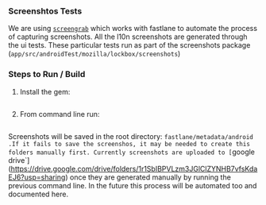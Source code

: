 ### Screenshtos Tests
We are using [`screengrab`](https://docs.fastlane.tools/getting-started/android/screenshots/) which works with fastlane to automate the process of capturing screenshots. 
All the l10n screenshots are generated through the ui tests. These particular tests run as part of the screenshots package (`app/src/androidTest/mozilla/lockbox/screenshots`)

### Steps to Run / Build
1. Install the gem: 
```sudo gem install screengrab
```

2. From command line run: 
```fastlane screengrab --test_instrumentation_runner "androidx.test.runner.AndroidJUnitRunner"
```

Screenshots will be saved in the root directory: `fastlane/metadata/android .If it fails to save the screenshos, it may be needed to create this folders manually first.
Currently screenshots are uploaded to [`google drive`](https://drive.google.com/drive/folders/1r1SbIBPVLzm3JGlClZYNHB7vfsKdaEJ6?usp=sharing) once they are generated manually by running the previous command line.
In the future this process will be automated too and documented here.